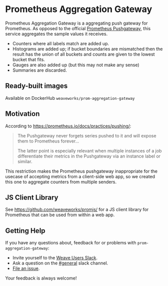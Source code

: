 # Prometheus Aggregation Gateway

Prometheus Aggregation Gateway is a aggregating push gateway for Prometheus.  As opposed to the official [Prometheus Pushgateway](https://github.com/prometheus/pushgateway), this service aggregates the sample values it receives.

* Counters where all labels match are added up.
* Histograms are added up; if bucket boundaries are mismatched then the result has the union of all buckets and counts are given to the lowest bucket that fits.
* Gauges are also added up (but this may not make any sense)
* Summaries are discarded.

## Ready-built images

Available on DockerHub `weaveworks/prom-aggregation-gateway`

## Motivation

According to https://prometheus.io/docs/practices/pushing/:

> The Pushgateway never forgets series pushed to it and will expose them to Prometheus forever...
>
> The latter point is especially relevant when multiple instances of a job differentiate their metrics in the Pushgateway via an instance label or similar.

This restriction makes the Prometheus pushgateway inappropriate for the usecase of accepting metrics from a client-side web app, so we created this one to aggregate counters from multiple senders.

## JS Client Library

See https://github.com/weaveworks/promjs/ for a JS client library for Prometheus that can be used from within a web app.

## <a name="help"></a>Getting Help

If you have any questions about, feedback for or problems with `prom-aggregation-gateway`:

- Invite yourself to the <a href="https://slack.weave.works/" target="_blank">Weave Users Slack</a>.
- Ask a question on the [#general](https://weave-community.slack.com/messages/general/) slack channel.
- [File an issue](https://github.com/weaveworks/prom-aggregation-gateway/issues/new).

Your feedback is always welcome!
